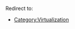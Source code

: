 Redirect to:

*   [Category:Virtualization](/index.php?title=Category:Virtualization&redirect=no "Category:Virtualization")